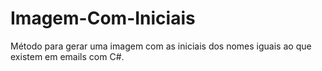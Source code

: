 # Imagem-Com-Iniciais
 Método para gerar uma imagem com as iniciais dos nomes iguais ao que existem em emails com C#.
